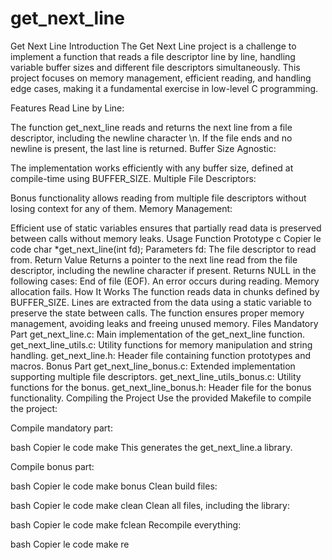 # get_next_line

Get Next Line
Introduction
The Get Next Line project is a challenge to implement a function that reads a file descriptor line by line, handling variable buffer sizes and different file descriptors simultaneously. This project focuses on memory management, efficient reading, and handling edge cases, making it a fundamental exercise in low-level C programming.

Features
Read Line by Line:

The function get_next_line reads and returns the next line from a file descriptor, including the newline character \n.
If the file ends and no newline is present, the last line is returned.
Buffer Size Agnostic:

The implementation works efficiently with any buffer size, defined at compile-time using BUFFER_SIZE.
Multiple File Descriptors:

Bonus functionality allows reading from multiple file descriptors without losing context for any of them.
Memory Management:

Efficient use of static variables ensures that partially read data is preserved between calls without memory leaks.
Usage
Function Prototype
c
Copier le code
char *get_next_line(int fd);
Parameters
fd: The file descriptor to read from.
Return Value
Returns a pointer to the next line read from the file descriptor, including the newline character if present.
Returns NULL in the following cases:
End of file (EOF).
An error occurs during reading.
Memory allocation fails.
How It Works
The function reads data in chunks defined by BUFFER_SIZE.
Lines are extracted from the data using a static variable to preserve the state between calls.
The function ensures proper memory management, avoiding leaks and freeing unused memory.
Files
Mandatory Part
get_next_line.c: Main implementation of the get_next_line function.
get_next_line_utils.c: Utility functions for memory manipulation and string handling.
get_next_line.h: Header file containing function prototypes and macros.
Bonus Part
get_next_line_bonus.c: Extended implementation supporting multiple file descriptors.
get_next_line_utils_bonus.c: Utility functions for the bonus.
get_next_line_bonus.h: Header file for the bonus functionality.
Compiling the Project
Use the provided Makefile to compile the project:

Compile mandatory part:

bash
Copier le code
make
This generates the get_next_line.a library.

Compile bonus part:

bash
Copier le code
make bonus
Clean build files:

bash
Copier le code
make clean
Clean all files, including the library:

bash
Copier le code
make fclean
Recompile everything:

bash
Copier le code
make re
